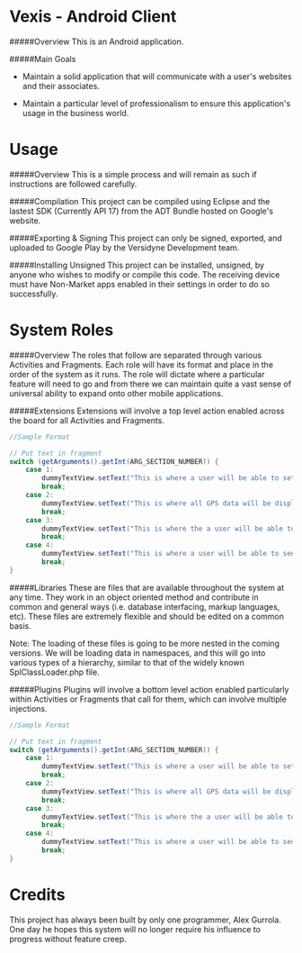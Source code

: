 Vexis - Android Client
=====
#####Overview
This is an Android application.

#####Main Goals
* Maintain a solid application that will communicate with a user's websites and their associates.

* Maintain a particular level of professionalism to ensure this application's usage in the business world.

Usage
=====
#####Overview
This is a simple process and will remain as such if instructions are followed carefully.

#####Compilation
This project can be compiled using Eclipse and the lastest SDK (Currently API 17) from the ADT Bundle hosted on Google's website.

#####Exporting & Signing
This project can only be signed, exported, and uploaded to Google Play by the Versidyne Development team.

#####Installing Unsigned
This project can be installed, unsigned, by anyone who wishes to modify or compile this code.  The receiving device must have Non-Market apps enabled in their settings in order to do so successfully.

System Roles
=====
#####Overview
The roles that follow are separated through various Activities and Fragments.  Each role will have its format and place in the order of the system as it runs.  The role will dictate where a particular feature will need to go and from there we can maintain quite a vast sense of universal ability to expand onto other mobile applications.

#####Extensions
Extensions will involve a top level action enabled across the board for all Activities and Fragments.

```java
//Sample Format

// Put text in fragment
switch (getArguments().getInt(ARG_SECTION_NUMBER)) {
	case 1:
		dummyTextView.setText("This is where a user will be able to set up who they're associated with, similar to a buddy or friend's list.");
		break;
	case 2:
		dummyTextView.setText("This is where all GPS data will be displayed and have the ability to be saved to your account.");
		break;
	case 3:
		dummyTextView.setText("This is where the a user will be able to message other users, privately.");
		break;
	case 4:
		dummyTextView.setText("This is where a user will be able to see all notifications associated with their account or website.");
		break;
}
```

#####Libraries
These are files that are available throughout the system at any time.  They work in an object oriented method and contribute in common and general ways (i.e. database interfacing, markup languages, etc).  These files are extremely flexible and should be edited on a common basis.

Note: The loading of these files is going to be more nested in the coming versions.  We will be loading data in namespaces, and this will go into various types of a hierarchy, similar to that of the widely known SplClassLoader.php file.

#####Plugins
Plugins will involve a bottom level action enabled particularly within Activities or Fragments that call for them, which can involve multiple injections.

```java
//Sample Format

// Put text in fragment
switch (getArguments().getInt(ARG_SECTION_NUMBER)) {
	case 1:
		dummyTextView.setText("This is where a user will be able to set up who they're associated with, similar to a buddy or friend's list.");
		break;
	case 2:
		dummyTextView.setText("This is where all GPS data will be displayed and have the ability to be saved to your account.");
		break;
	case 3:
		dummyTextView.setText("This is where the a user will be able to message other users, privately.");
		break;
	case 4:
		dummyTextView.setText("This is where a user will be able to see all notifications associated with their account or website.");
		break;
}
```

Credits
=====
This project has always been built by only one programmer, Alex Gurrola.  One day he hopes this system will no longer require his influence to progress without feature creep.
